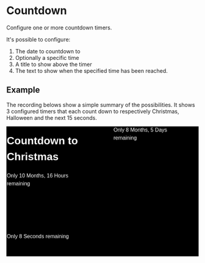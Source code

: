 # Countdown

Configure one or more countdown timers.

It's possible to configure:

1. The date to countdown to
2. Optionally a specific time
3. A title to show above the timer
4. The text to show when the specified time has been reached.

## Example

The recording belows show a simple summary of the possibilities. It shows 3 configured
timers that each count down to respectively Christmas, Halloween and the next 15 seconds.

![countdown](docs/countdown.gif)
